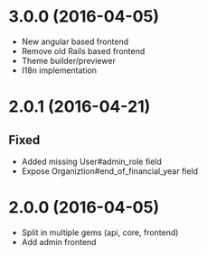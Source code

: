 # 3.0.0 (2016-04-05)

* New angular based frontend
* Remove old Rails based frontend
* Theme builder/previewer
* I18n implementation

# 2.0.1 (2016-04-21)

## Fixed

* Added missing User#admin_role field
* Expose Organiztion#end_of_financial_year field

# 2.0.0 (2016-04-05)

* Split in multiple gems (api, core, frontend)
* Add admin frontend
